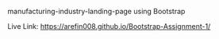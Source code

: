manufacturing-industry-landing-page using Bootstrap

Live Link: https://arefin008.github.io/Bootstrap-Assignment-1/
